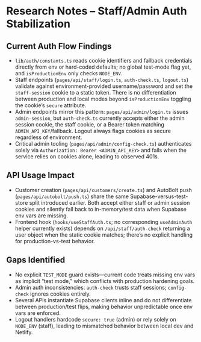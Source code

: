 # Research Notes – Staff/Admin Auth Stabilization

## Current Auth Flow Findings
- `lib/auth/constants.ts` reads cookie identifiers and fallback credentials directly from env or hard-coded defaults; no global test-mode flag yet, and `isProductionEnv` only checks `NODE_ENV`.
- Staff endpoints (`pages/api/staff/login.ts`, `auth-check.ts`, `logout.ts`) validate against environment-provided username/password and set the `staff-session` cookie to a static token. There is no differentiation between production and local modes beyond `isProductionEnv` toggling the cookie’s `secure` attribute.
- Admin endpoints mirror this pattern: `pages/api/admin/login.ts` issues `admin-session`, but `auth-check.ts` currently accepts either the admin session cookie, the staff cookie, or a Bearer token matching `ADMIN_API_KEY`/fallback. Logout always flags cookies as secure regardless of environment.
- Critical admin tooling (`pages/api/admin/config-check.ts`) authenticates solely via `Authorization: Bearer <ADMIN_API_KEY>` and fails when the service relies on cookies alone, leading to observed 401s.

## API Usage Impact
- Customer creation (`pages/api/customers/create.ts`) and AutoBolt push (`pages/api/autobolt/push.ts`) share the same Supabase-versus-test-store split introduced earlier. Both accept either staff or admin session cookies and silently fall back to in-memory/test data when Supabase env vars are missing.
- Frontend hook (`hooks/useStaffAuth.ts`; no corresponding `useAdminAuth` helper currently exists) depends on `/api/staff/auth-check` returning a user object when the static cookie matches; there’s no explicit handling for production-vs-test behavior.

## Gaps Identified
- No explicit `TEST_MODE` guard exists—current code treats missing env vars as implicit “test mode,” which conflicts with production hardening goals.
- Admin auth inconsistencies: `auth-check` trusts staff sessions; `config-check` ignores cookies entirely.
- Several APIs instantiate Supabase clients inline and do not differentiate between production/test flips, making behavior unpredictable once env vars are enforced.
- Logout handlers hardcode `secure: true` (admin) or rely solely on `NODE_ENV` (staff), leading to mismatched behavior between local dev and Netlify.
